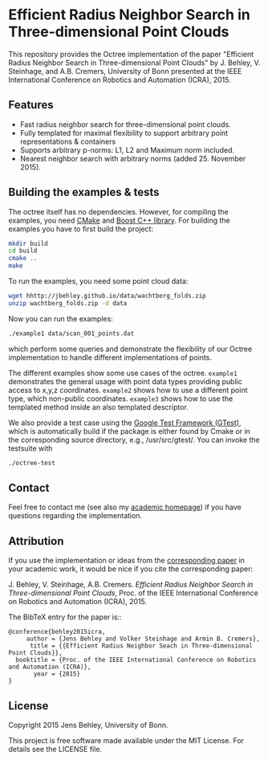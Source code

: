 
# Efficient Radius Neighbor Search in Three-dimensional Point Clouds

This repository provides the Octree implementation of the paper "Efficient Radius Neighbor Search in Three-dimensional Point Clouds" by J. Behley, V. Steinhage, and A.B. Cremers, University of Bonn presented at the IEEE International Conference on Robotics and Automation (ICRA), 2015.


## Features
- Fast radius neighbor search for three-dimensional point clouds.
- Fully templated for maximal flexibility to support arbitrary point representations & containers
- Supports arbitrary p-norms: L1, L2 and Maximum norm included.
- Nearest neighbor search with arbitrary norms (added 25. November 2015).

## Building the examples & tests

The octree itself has no dependencies. 
However, for compiling the examples, you need [CMake](http://www.cmake.org/) and [Boost C++ library](http://www.boost.org/).
For building the examples you have to first build the project:

```bash
mkdir build
cd build
cmake ..
make
```

To run the examples, you need some point cloud data:

```bash
wget hhttp://jbehley.github.io/data/wachtberg_folds.zip
unzip wachtberg_folds.zip -d data
```

Now you can run the examples:

```bash
./example1 data/scan_001_points.dat
```

which perform some queries and demonstrate the flexibility of our Octree implementation to handle different implementations of points.

The different examples show some use cases of the octree. `example1` demonstrates the general usage with point data types providing public access to x,y,z coordinates. `example2` shows how to use a different point type, which non-public coordinates. `example3` shows how to use the templated method inside an also templated descriptor.

We also provide a test case using the [Google Test Framework (GTest)](https://code.google.com/p/googletest/), which is automatically build if the package is either found by Cmake or in the corresponding source directory, e.g., /usr/src/gtest/.
You can invoke the testsuite with

```bash
./octree-test
```

## Contact

Feel free to contact me (see also my [academic homepage](http://jbehley.github.io/)) if you have questions regarding the implementation.

## Attribution

If you use the implementation or ideas from the [corresponding paper](http://jbehley.github.io/papers/behley2015icra.pdf) in your academic work, it would be nice if you cite the corresponding paper:

J. Behley, V. Steinhage, A.B. Cremers. *Efficient Radius Neighbor Search in Three-dimensional Point Clouds*, Proc. of the IEEE International Conference on Robotics and Automation (ICRA), 2015.

The BibTeX entry for the paper is::
    
    @conference{behley2015icra,
         author = {Jens Behley and Volker Steinhage and Armin B. Cremers},
          title = {{Efficient Radius Neighbor Seach in Three-dimensional Point Clouds}},
      booktitle = {Proc. of the IEEE International Conference on Robotics and Automation (ICRA)},
           year = {2015}
    }

## License


Copyright 2015 Jens Behley, University of Bonn.

This project is free software made available under the MIT License. For details see the LICENSE file.